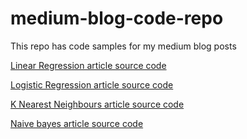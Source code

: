 # medium-blog-code-repo
This repo has code samples for my medium blog posts

[Linear Regression article source code](https://github.com/hdev7/medium-linear-regression-article-source-code)

[Logistic Regression article source code](https://github.com/hdev7/medium-article-logistic-regression-follow-up-notebook)

[K Nearest Neighbours article source code](https://github.com/hdev7/medium-KNN-follow-up-code)

[Naive bayes article source code](https://github.com/hdev7/medium-article-naive-bayes)

